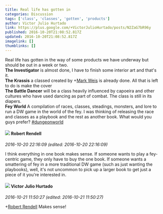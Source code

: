 ```yaml
---
title: Real life has gotten in
categories: Discussion
tags: ['class', 'classes', 'gotten', 'products']
author: Victor Julio Hurtado
link: https://plus.google.com/+VictorJulioHurtado/posts/N2ZaG7bR96y
published: 2016-10-20T21:08:52.817Z
updated: 2016-10-20T21:08:52.817Z
imagelink: []
thumblinks: []
---
```


Real life has gotten in the way of some products we have underway but should be out in a week or two.<br /><b>The Investigator</b> is almost done, I have to finish some interior art and that&#39;s it.<br /><b>The Krassis</b> a classed created by <span class="proflinkWrapper"><span class="proflinkPrefix">+</span><a class="proflink" href="https://plus.google.com/102532126904257134510" oid="102532126904257134510">Mark Weis</a></span>  is already done. All that is left to do is make the cover<br /><b>The Battle Dancer</b>  will be a class heavily influenced by capoeira and other cultures who have used dancing as part of combat. The class is still in its diapers.<br /><b>Fey World</b> A compilation of races, classes, steadings, monsters, and lore to run a DW game in the world of the fey. I was thinking of releasing the race and classes as a playbook and the rest as another book. What would you guys prefer? <a rel="nofollow" class="ot-hashtag" href="https://plus.google.com/s/%23dungeonworld/posts">#dungeonworld</a>
<div id='comment z13hgdxhyob5svqvx23iup5o3qmohthdl'>
  <h4><img src='{{site.baseurl}}//images/avatars/109791996665503926061_photo.jpg'> Robert Rendell</h4>
      <p><cite>2016-10-20 22:16:09 (edited: 2016-10-20 22:16:09)</cite></p>
        <p>I think everything in one book makes sense.  If someone wants to play a fey-centric game, they only have to buy the one book.  If someone wants a smattering of fey in a more traditional DW game (such as just wanting the playbooks), well, it&#39;s not uncommon to pick up a larger book to get just a piece of it you&#39;re interested in.</p>
</div>
        

<div id='comment z13hgdxhyob5svqvx23iup5o3qmohthdl'>
  <h4><img src='{{site.baseurl}}//images/avatars/104881770392672110983_photo.jpg'> Victor Julio Hurtado</h4>
      <p><cite>2016-10-21 11:50:27 (edited: 2016-10-21 11:50:27)</cite></p>
        <p><span class="proflinkWrapper"><span class="proflinkPrefix">+</span><a class="proflink" href="https://plus.google.com/109791996665503926061" oid="109791996665503926061">Robert Rendell</a></span> Makes sense!</p>
</div>
        